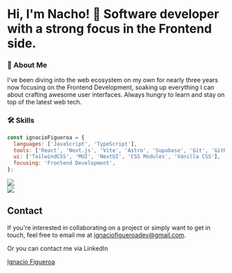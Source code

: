 # Hi, I'm Nacho! 👋 Software developer with a strong focus in the Frontend side.

### 🚀 About Me
I've been diving into the web ecosystem on my own for nearly three years now focusing on the Frontend Development, soaking up everything I can about crafting awesome user interfaces. Always hungry to learn and stay on top of the latest web tech.

### 🛠 Skills

```javascript
const ignacioFigueroa = {
  languages: ['JavaScript', 'TypeScript'],
  tools: ['React', 'Next.js', 'Vite', 'Astro', 'Supabase', 'Git', 'GitHub', 'Visual Studio Code', 'SWR', React Router],
  ui: ['TailwindCSS', 'MUI', 'NextUI', 'CSS Modules', 'Vanilla CSS'],
  focusing: 'Frontend Development',
};
```


![](https://github-readme-streak-stats.herokuapp.com/?user=figueroaignacio&theme=onedark&hide_border=false)<br/>
![](https://github-readme-stats.vercel.app/api/top-langs/?username=figueroaignacio&theme=onedark&hide_border=false&include_all_commits=true&count_private=true&layout=compact)

## Contact
If you're interested in collaborating on a project or simply want to get in touch, feel free to email me at ignaciofigueroadev@gmail.com.

Or you can contact me via LinkedIn

[Ignacio Figueroa](https://www.linkedin.com/in/ignacio-figueroa-0a1ba0263)
